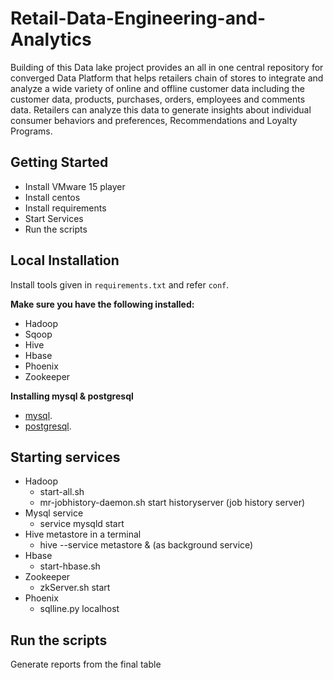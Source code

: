 # Retail-Data-Engineering-and-Analytics
Building of this Data lake project provides an all in one central repository for converged Data Platform that helps
retailers chain of stores to integrate and analyze a wide variety of online and offline customer data including the
customer data, products, purchases, orders, employees and comments data. Retailers can analyze this data to
generate insights about individual consumer behaviors and preferences, Recommendations and Loyalty Programs. 
## Getting Started
 - Install VMware 15 player 
 - Install centos
 - Install requirements
 - Start Services
 - Run the scripts
## Local Installation
Install tools given in `requirements.txt` and refer `conf`.

**Make sure you have the following installed:**
- Hadoop
- Sqoop
- Hive
- Hbase
- Phoenix
- Zookeeper

**Installing mysql & postgresql**
- [mysql](https://www.digitalocean.com/community/tutorials/how-to-install-mysql-on-centos-7).
- [postgresql](https://linuxize.com/post/how-to-install-postgresql-on-centos-7/).
## Starting services 
- Hadoop
  - start-all.sh 
  - mr-jobhistory-daemon.sh start historyserver (job history server)
- Mysql service
  - service mysqld start
- Hive metastore in a terminal
  - hive --service metastore & (as background service)
- Hbase
  - start-hbase.sh 
- Zookeeper
  - zkServer.sh start
- Phoenix
  - sqlline.py localhost
## Run the scripts
   Generate reports from the final table
